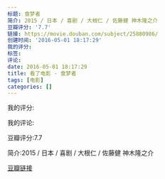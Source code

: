 ```yaml
---
标题: 食梦者
简介: 2015 / 日本 / 喜剧 / 大根仁 / 佐藤健 神木隆之介
豆瓣评分: '7.7'
链接: https://movie.douban.com/subject/25880986/
创建时间: '2016-05-01 18:17:29'
我的评分:
标签:
评论:
date: 2016-05-01 18:17:29
title: 看了电影 - 食梦者
tags: [电影]
categories: []
---
```


我的评分:

我的评论:

豆瓣评分:7.7

简介:2015 / 日本 / 喜剧 / 大根仁 / 佐藤健 神木隆之介

[豆瓣链接](https://movie.douban.com/subject/25880986/)

